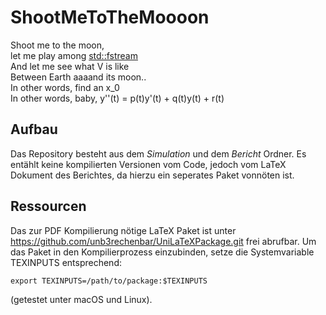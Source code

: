 # ShootMeToTheMoooon

Shoot me to the moon,  
let me play among <std::fstream>  
And let me see what V is like  
Between Earth aaaand its moon..   
In other words, find an x_0  
In other words, baby, y''(t) =  p(t)y'(t) + q(t)y(t) + r(t)  


## Aufbau
Das Repository besteht aus dem *Simulation* und dem *Bericht* Ordner. Es entählt keine kompilierten Versionen vom Code, jedoch vom LaTeX Dokument des Berichtes, da hierzu ein seperates Paket vonnöten ist.

## Ressourcen 
Das zur PDF Kompilierung nötige LaTeX Paket ist unter https://github.com/unb3rechenbar/UniLaTeXPackage.git frei abrufbar. Um das Paket in den Kompilierprozess einzubinden, setze die Systemvariable TEXINPUTS entsprechend:

```
export TEXINPUTS=/path/to/package:$TEXINPUTS
```

(getestet unter macOS und Linux).